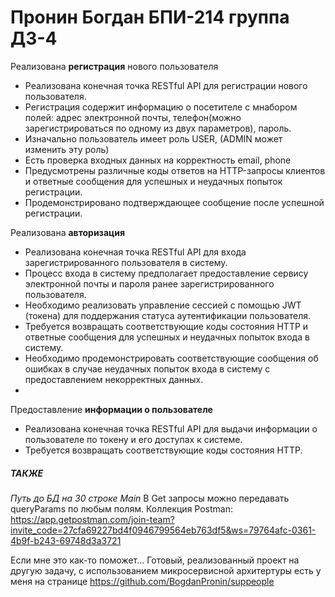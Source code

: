 # Пронин Богдан БПИ-214 группа ДЗ-4
Реализована **регистрация** нового пользователя
- Реализована конечная точка RESTful API для регистрации нового пользователя.
- Регистрация содержит информацию о посетителе с мнабором полей: адрес электронной почты, телефон(можно зарегистрироваться по одному из двух параметров), пароль.
- Изначально пользователь имеет роль USER, (ADMIN может изменить эту роль)
- Есть проверка входных данных на корректность email, phone
- Предусмотрены различные коды ответов на HTTP-запросы клиентов и ответные сообщения для успешных и неудачных попыток регистрации.
- Продемонстрировано подтверждающее сообщение после успешной регистрации.

Реализована **авторизация**
- Реализована конечная точка RESTful API для входа зарегистрированного пользователя в систему.
- Процесс входа в систему предполагает предоставление сервису электронной почты и пароля ранее зарегистрированного пользователя.
- Необходимо реализовать управление сессией с помощью JWT (токена) для поддержания статуса аутентификации пользователя.
- Требуется возвращать соответствующие коды состояния HTTP и ответные сообщения для успешных и неудачных попыток входа в систему.
- Необходимо продемонстрировать соответствующие сообщения об ошибках в случае неудачных попыток входа в систему с предоставлением некорректных данных.
- 
Предоставление **информации о пользователе**
- Реализована конечная точка RESTful API для выдачи информации о пользователе по токену и его доступах к системе.
- Требуется возвращать соответствующие коды состояния HTTP.


##### ТАКЖЕ
*Путь до БД на 30 строке Main*
В Get запросы можно передавать queryParams по любым полям.
Коллекция Postman: https://app.getpostman.com/join-team?invite_code=27cfa69227bd4f0946799564eb763df5&ws=79764afc-0361-4b9f-b243-69748d3a3721

Если мне это как-то поможет... Готовый, реализованный проект на другую задачу, с использованием микросервисной архитертуры есть у меня на странице https://github.com/BogdanPronin/suppeople
